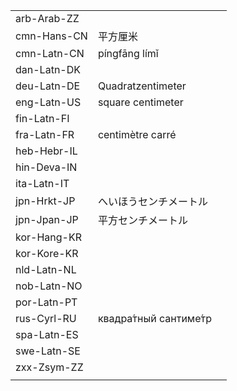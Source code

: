 | | | |
|-|-|-|
| arb-Arab-ZZ |  |  |
| cmn-Hans-CN | 平方厘米 |  |
| cmn-Latn-CN | píngfāng límǐ |  |
| dan-Latn-DK |  |  |
| deu-Latn-DE | Quadratzentimeter |  |
| eng-Latn-US | square centimeter |  |
| fin-Latn-FI |  |  |
| fra-Latn-FR | centimètre carré |  |
| heb-Hebr-IL |  |  |
| hin-Deva-IN |  |  |
| ita-Latn-IT |  |  |
| jpn-Hrkt-JP | へいほうセンチメートル |  |
| jpn-Jpan-JP | 平方センチメートル |  |
| kor-Hang-KR |  |  |
| kor-Kore-KR |  |  |
| nld-Latn-NL |  |  |
| nob-Latn-NO |  |  |
| por-Latn-PT |  |  |
| rus-Cyrl-RU | квадра́тный сантиме́тр |  |
| spa-Latn-ES |  |  |
| swe-Latn-SE |  |  |
| zxx-Zsym-ZZ |  |  |
|  |  |  |
